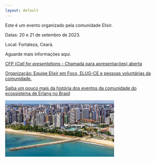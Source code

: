 ```yaml
---
layout: default
---
```





Este é um evento organizado pela comunidade Elixir.

Datas: 20 e 21 de setembro de 2023.

Local: Fortaleza, Ceará.

Aguarde mais informações aqui.


[CFP (_Call for presentations_ - Chamada para apresentações) aberta](https://forms.gle/5xC22eaz6RqCkLz98) 


[Organização: Equipe Elixir em Foco, ELUG-CE e pessoas voluntárias da comunidade.](./organizacao.md)

[Saiba um pouco mais da história dos eventos da comunidade do ecossistema de Erlang no Brasil](./historia.md)

<img src="./images/Fortaleza.jpg" width="70%">


